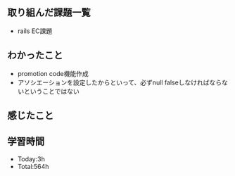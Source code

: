 ## 取り組んだ課題一覧
- rails EC課題 　
## わかったこと
- promotion code機能作成
- アソシエーションを設定したからといって、必ずnull falseしなければならないということではない
## 感じたこと
## 学習時間
- Today:3h
- Total:564h
